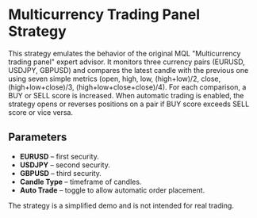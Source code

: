 # Multicurrency Trading Panel Strategy

This strategy emulates the behavior of the original MQL "Multicurrency trading panel" expert advisor. It monitors three currency pairs (EURUSD, USDJPY, GBPUSD) and compares the latest candle with the previous one using seven simple metrics (open, high, low, (high+low)/2, close, (high+low+close)/3, (high+low+close+close)/4).
For each comparison, a BUY or SELL score is increased. When automatic trading is enabled, the strategy opens or reverses positions on a pair if BUY score exceeds SELL score or vice versa.

## Parameters
- **EURUSD** – first security.
- **USDJPY** – second security.
- **GBPUSD** – third security.
- **Candle Type** – timeframe of candles.
- **Auto Trade** – toggle to allow automatic order placement.

The strategy is a simplified demo and is not intended for real trading.
